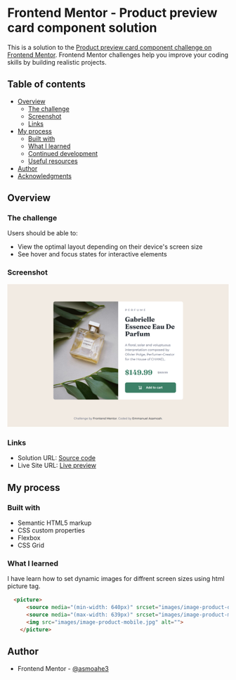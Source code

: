 # Frontend Mentor - Product preview card component solution

This is a solution to the [Product preview card component challenge on Frontend Mentor](https://www.frontendmentor.io/challenges/product-preview-card-component-GO7UmttRfa). Frontend Mentor challenges help you improve your coding skills by building realistic projects.

## Table of contents

- [Overview](#overview)
  - [The challenge](#the-challenge)
  - [Screenshot](#screenshot)
  - [Links](#links)
- [My process](#my-process)
  - [Built with](#built-with)
  - [What I learned](#what-i-learned)
  - [Continued development](#continued-development)
  - [Useful resources](#useful-resources)
- [Author](#author)
- [Acknowledgments](#acknowledgments)

## Overview

### The challenge

Users should be able to:

- View the optimal layout depending on their device's screen size
- See hover and focus states for interactive elements

### Screenshot

![](./screen-shot.png)

### Links

- Solution URL: [Source code](https://github.com/asamoahe3/product-preveiw-card-component)
- Live Site URL: [Live preview](https://asamoahe3.github.io/product-preveiw-card-component/)

## My process

### Built with
- Semantic HTML5 markup
- CSS custom properties
- Flexbox
- CSS Grid

### What I learned
I have learn how to set dynamic images for diffrent screen sizes using html picture tag.

```html
  <picture>
      <source media="(min-width: 640px)" srcset="images/image-product-desktop.jpg">
      <source media="(max-width: 639px)" srcset="images/image-product-mobile.jpg">
      <img src="images/image-product-mobile.jpg" alt="">
    </picture>
```


## Author

- Frontend Mentor - [@asmoahe3](https://www.frontendmentor.io/profile/asamoahe3)
